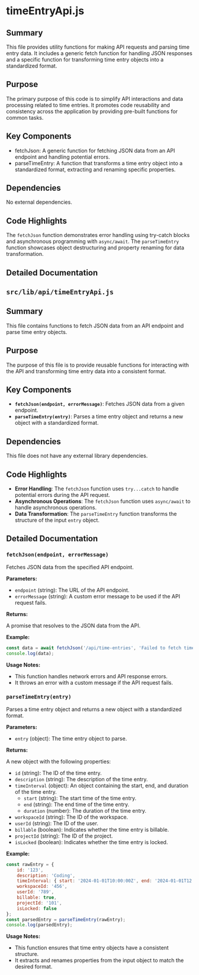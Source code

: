 # timeEntryApi.js

## Summary
This file provides utility functions for making API requests and parsing time entry data. It includes a generic fetch function for handling JSON responses and a specific function for transforming time entry objects into a standardized format.

## Purpose
The primary purpose of this code is to simplify API interactions and data processing related to time entries. It promotes code reusability and consistency across the application by providing pre-built functions for common tasks.

## Key Components
- fetchJson: A generic function for fetching JSON data from an API endpoint and handling potential errors.
- parseTimeEntry: A function that transforms a time entry object into a standardized format, extracting and renaming specific properties.

## Dependencies
No external dependencies.

## Code Highlights
The `fetchJson` function demonstrates error handling using try-catch blocks and asynchronous programming with `async/await`. The `parseTimeEntry` function showcases object destructuring and property renaming for data transformation.

## Detailed Documentation
## `src/lib/api/timeEntryApi.js`

## Summary
This file contains functions to fetch JSON data from an API endpoint and parse time entry objects.

## Purpose
The purpose of this file is to provide reusable functions for interacting with the API and transforming time entry data into a consistent format.

## Key Components
*   **`fetchJson(endpoint, errorMessage)`**: Fetches JSON data from a given endpoint.
*   **`parseTimeEntry(entry)`**: Parses a time entry object and returns a new object with a standardized format.

## Dependencies
This file does not have any external library dependencies.

## Code Highlights
*   **Error Handling**: The `fetchJson` function uses `try...catch` to handle potential errors during the API request.
*   **Asynchronous Operations**: The `fetchJson` function uses `async/await` to handle asynchronous operations.
*   **Data Transformation**: The `parseTimeEntry` function transforms the structure of the input `entry` object.

## Detailed Documentation

### `fetchJson(endpoint, errorMessage)`

Fetches JSON data from the specified API endpoint.

**Parameters:**

*   `endpoint` (string): The URL of the API endpoint.
*   `errorMessage` (string): A custom error message to be used if the API request fails.

**Returns:**

A promise that resolves to the JSON data from the API.

**Example:**

```javascript
const data = await fetchJson('/api/time-entries', 'Failed to fetch time entries');
console.log(data);
```

**Usage Notes:**

*   This function handles network errors and API response errors.
*   It throws an error with a custom message if the API request fails.

### `parseTimeEntry(entry)`

Parses a time entry object and returns a new object with a standardized format.

**Parameters:**

*   `entry` (object): The time entry object to parse.

**Returns:**

A new object with the following properties:

*   `id` (string): The ID of the time entry.
*   `description` (string): The description of the time entry.
*   `timeInterval` (object): An object containing the start, end, and duration of the time entry.
    *   `start` (string): The start time of the time entry.
    *   `end` (string): The end time of the time entry.
    *   `duration` (number): The duration of the time entry.
*   `workspaceId` (string): The ID of the workspace.
*   `userId` (string): The ID of the user.
*   `billable` (boolean): Indicates whether the time entry is billable.
*   `projectId` (string): The ID of the project.
*   `isLocked` (boolean): Indicates whether the time entry is locked.

**Example:**

```javascript
const rawEntry = {
    id: '123',
    description: 'Coding',
    timeInterval: { start: '2024-01-01T10:00:00Z', end: '2024-01-01T12:00:00Z', duration: 7200 },
    workspaceId: '456',
    userId: '789',
    billable: true,
    projectId: '101',
    isLocked: false
};
const parsedEntry = parseTimeEntry(rawEntry);
console.log(parsedEntry);
```

**Usage Notes:**

*   This function ensures that time entry objects have a consistent structure.
*   It extracts and renames properties from the input object to match the desired format.
